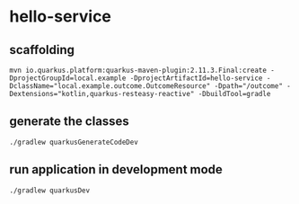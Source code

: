 # hello-service

## scaffolding

```shell
mvn io.quarkus.platform:quarkus-maven-plugin:2.11.3.Final:create -DprojectGroupId=local.example -DprojectArtifactId=hello-service -DclassName="local.example.outcome.OutcomeResource" -Dpath="/outcome" -Dextensions="kotlin,quarkus-resteasy-reactive" -DbuildTool=gradle
```

## generate the classes

```shell
./gradlew quarkusGenerateCodeDev
```

## run application in development mode

```shell
./gradlew quarkusDev
```
